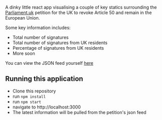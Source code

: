 A dinky little react app visualising a couple of key statics surrounding the [Parliament.uk](https://petition.parliament.uk/petitions/241584) 
petition for the UK to revoke Article 50 and remain in the European Union.

Some key information includes:
- Total number of signatures
- Total number of signatures from UK residents
- Percentage of signatures from UK residents 
- More soon

You can view the JSON feed yourself [here](https://petition.parliament.uk/petitions/241584.json)

## Running this application
- Clone this repository
- run `npm install`
- run `npm start`
- navigate to http://localhost:3000
- The latest information will be pulled from the petition's json feed